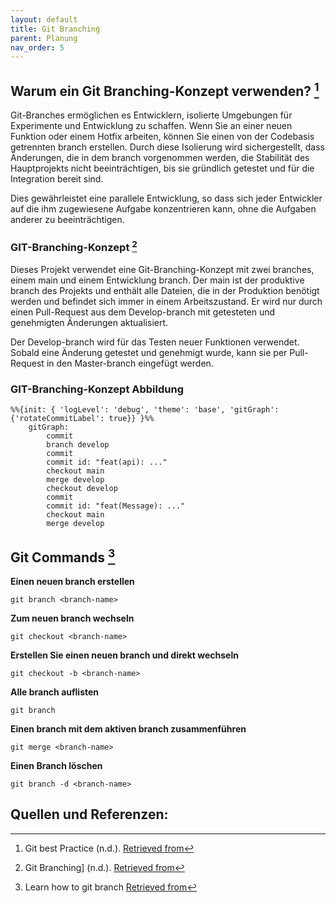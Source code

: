 ```yaml
---
layout: default
title: Git Branching
parent: Planung
nav_order: 5   
---
```


## Warum ein Git Branching-Konzept verwenden? [^1]

Git-Branches ermöglichen es Entwicklern, isolierte Umgebungen für Experimente und Entwicklung zu schaffen.
Wenn Sie an einer neuen Funktion oder einem Hotfix arbeiten, können Sie einen von der Codebasis getrennten branch erstellen.
Durch diese Isolierung wird sichergestellt, dass Änderungen, die in dem branch vorgenommen werden, die Stabilität des Hauptprojekts nicht beeinträchtigen, bis sie gründlich getestet und für die Integration bereit sind.

Dies gewährleistet eine parallele Entwicklung, so dass sich jeder Entwickler auf die ihm zugewiesene Aufgabe konzentrieren kann, ohne die Aufgaben anderer zu beeinträchtigen.

### GIT-Branching-Konzept [^2]

Dieses Projekt verwendet eine Git-Branching-Konzept mit zwei branches, einem main und einem Entwicklung branch.
Der main ist der produktive branch des Projekts und enthält alle Dateien, die in der Produktion benötigt werden und befindet sich immer in einem Arbeitszustand.
Er wird nur durch einen Pull-Request aus dem Develop-branch mit getesteten und genehmigten Änderungen aktualisiert.

Der Develop-branch wird für das Testen neuer Funktionen verwendet. Sobald eine Änderung getestet und genehmigt wurde, kann sie per Pull-Request in den Master-branch eingefügt werden.

### GIT-Branching-Konzept Abbildung

```mermaid
%%{init: { 'logLevel': 'debug', 'theme': 'base', 'gitGraph': {'rotateCommitLabel': true}} }%%
    gitGraph:
        commit
        branch develop
        commit
        commit id: "feat(api): ..."
        checkout main
        merge develop
        checkout develop
        commit
        commit id: "feat(Message): ..."
        checkout main
        merge develop
```

## Git Commands [^3]

**Einen neuen branch erstellen**

`git branch <branch-name>`

**Zum neuen branch wechseln**

`git checkout <branch-name>`

**Erstellen Sie einen neuen branch und direkt wechseln**

`git checkout -b <branch-name>`

**Alle branch auflisten**

`git branch`

**Einen branch mit dem aktiven branch zusammenführen**

`git merge <branch-name>`

**Einen Branch löschen**

`git branch -d <branch-name>`

## Quellen und Referenzen:

[^1]: Git best Practice (n.d.). [Retrieved from](https://www.gitkraken.com/learn/git/best-practices/git-branch-strategy)
[^2]: Git Branching] (n.d.). [Retrieved from](https://www.atlassian.com/git/tutorials/using-branches)
[^3]: Learn how to git branch [Retrieved from](https://learngitbranching.js.org/)
